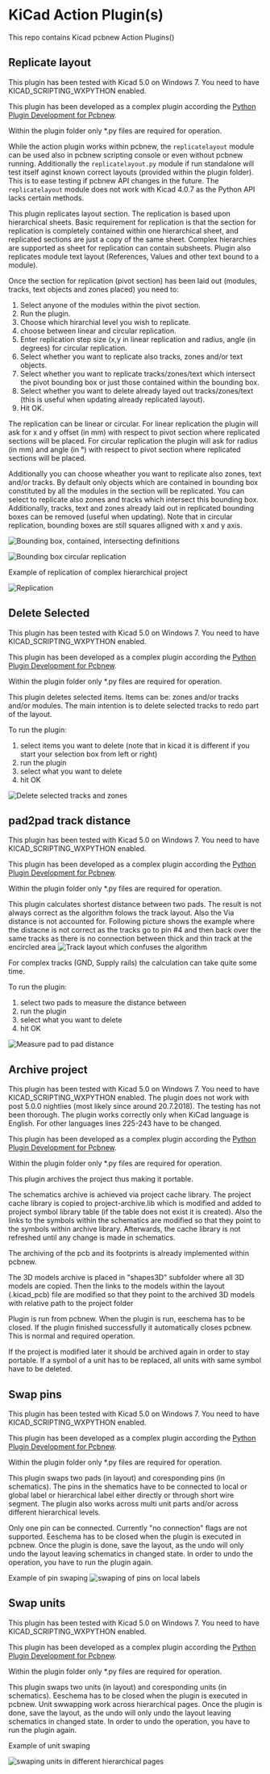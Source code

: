 # KiCad Action Plugin(s)


This repo contains Kicad pcbnew Action Plugins()

## Replicate layout

This plugin has been tested with Kicad 5.0 on Windows 7. You need to have KICAD_SCRIPTING_WXPYTHON enabled.

This plugin has been developed as a complex plugin according the [Python Plugin Development for Pcbnew](https://github.com/KiCad/kicad-source-mirror/blob/master/Documentation/development/pcbnew-plugins.md).

Within the plugin folder only *.py files are required for operation.

While the action plugin works within pcbnew, the `replicatelayout` module can be used also in pcbnew scripting console or even without pcbnew running. Additionally the `replicatelayout.py` module if run standalone will test itself aginst known correct layouts (provided within the plugin folder). This is to ease testing if pcbnew API changes in the future. The `replicatelayout` module does not work with Kicad 4.0.7 as the Python API lacks certain methods.

This plugin replicates layout section. The replication is based upon hierarchical sheets.
Basic requirement for replication is that the section for replication is completely contained within one hierarchical sheet, and replicated sections are just a copy of the same sheet. Complex hierarchies are supported as sheet for replication can contain subsheets. Plugin also replicates module text layout (References, Values and other text bound to a module).

Once the section for replication (pivot section) has been laid out (modules, tracks, text objects and zones placed) you need to:
1. Select anyone of the modules within the pivot section.
2. Run the plugin.
3. Choose which hirarchial level you wish to replicate.
4. choose between linear and circular replication.
5. Enter replication step size (x,y in linear replication and radius, angle (in degrees) for circular replication.
6. Select whether you want to replicate also tracks, zones and/or text objects.
7. Select whether you want to replicate tracks/zones/text which intersect the pivot bounding box or just those contained within the bounding box.
8. Select whether you want to delete already layed out tracks/zones/text (this is useful when updating already replicated layout).
9. Hit OK.

The replication can be linear or circular. For linear replication the plugin will ask for x and y offset (in mm) with respect to pivot section where replicated sections will be placed. For circular replication the plugin will ask for radius (in mm) and angle (in °) with respect to pivot section where replicated sections will be placed.

Additionally you can choose wheather you want to replicate also zones, text and/or tracks. By default only objects which are contained in bounding box constituted by all the modules in the section will be replicated. You can select to replicate also zones and tracks which intersect this bounding box. Additionally, tracks, text and zones already laid out in replicated bounding boxes can be removed (useful when updating). Note that in circular replication, bounding boxes are still squares alligned with x and y axis.

![Bounding box, contained, intersecting definitions](https://raw.githubusercontent.com/MitjaNemec/Kicad_action_plugins/master/screenshots/Replicate_layout_2.png)

![Bounding box circular replication](https://raw.githubusercontent.com/MitjaNemec/Kicad_action_plugins/master/screenshots/Replicate_layout_2circular.png)

Example of replication of complex hierarchical project

![Replication](https://raw.githubusercontent.com/MitjaNemec/Kicad_action_plugins/master/screenshots/Replication.gif)

## Delete Selected

This plugin has been tested with Kicad 5.0 on Windows 7. You need to have KICAD_SCRIPTING_WXPYTHON enabled.

This plugin has been developed as a complex plugin according the [Python Plugin Development for Pcbnew](https://github.com/KiCad/kicad-source-mirror/blob/master/Documentation/development/pcbnew-plugins.md).

Within the plugin folder only *.py files are required for operation.

This plugin deletes selected items. Items can be: zones and/or tracks and/or modules. The main intention is to delete selected tracks to redo part of the layout.

To run the plugin:
1. select items you want to delete (note that in kicad it is different if you start your selection box from left or right)
2. run the plugin
3. select what you want to delete
4. hit OK

![Delete selected tracks and zones](https://raw.githubusercontent.com/MitjaNemec/Kicad_action_plugins/master/screenshots/Delete_selected_anim.gif)

## pad2pad track distance

This plugin has been tested with Kicad 5.0 on Windows 7. You need to have KICAD_SCRIPTING_WXPYTHON enabled.

This plugin has been developed as a complex plugin according the [Python Plugin Development for Pcbnew](https://github.com/KiCad/kicad-source-mirror/blob/master/Documentation/development/pcbnew-plugins.md).

Within the plugin folder only *.py files are required for operation.

This plugin calculates shortest distance between two pads. The result is not always correct as the algorithm folows the track layout. Also the Via distance is not accounted for. Following picture shows the example where the distacne is not correct as the tracks go to pin #4 and then back over the same tracks as there is no connection between thick and thin track at the encircled area
![Track layout which confuses the algorithm](https://raw.githubusercontent.com/MitjaNemec/Kicad_action_plugins/master/screenshots/Distance_example.gif)

For complex tracks (GND, Supply rails) the calculation can take quite some time.

To run the plugin:
1. select two pads to measure the distance between
2. run the plugin
3. select what you want to delete
4. hit OK

![Measure pad to pad distance](https://raw.githubusercontent.com/MitjaNemec/Kicad_action_plugins/master/screenshots/pad2pad_animation.gif)

## Archive project

This plugin has been tested with Kicad 5.0 on Windows 7. You need to have KICAD_SCRIPTING_WXPYTHON enabled. The plugin does not work with post 5.0.0 nightlies (most likely since around 20.7.2018). The testing has not been thorough. The plugin works correctly only when KiCad language is English. For other languages lines 225-243 have to be changed.

This plugin has been developed as a complex plugin according the [Python Plugin Development for Pcbnew](https://github.com/KiCad/kicad-source-mirror/blob/master/Documentation/development/pcbnew-plugins.md).

Within the plugin folder only *.py files are required for operation.

This plugin archives the project thus making it portable.

The schematics archive is achieved via project cache library. The project cache library is copied to project-archive.lib which is modified and added to project symbol library table (if the table does not exist it is created). Also the links to the symbols within the schematics are modified so that they point to the symbols within archive library. Afterwards, the cache library is not refreshed until any change is made in schematics.

The archiving of the pcb and its footprints is already implemented within pcbnew.

The 3D models archive is placed in "shapes3D" subfolder where all 3D models are copied.
Then the links to the models within the layout (.kicad_pcb) file are modified so that they point to the archived 3D models with relative path to the project folder

Plugin is run from pcbnew. When the plugin is run, eeschema has to be closed. If the plugin finished successfully it automatically closes pcbnew. This is normal and required operation.

If the project is modified later it should be archived again in order to stay portable. If a symbol of a unit has to be replaced, all units with same symbol have to be deleted.

## Swap pins

This plugin has been tested with Kicad 5.0 on Windows 7. You need to have KICAD_SCRIPTING_WXPYTHON enabled.

This plugin has been developed as a complex plugin according the [Python Plugin Development for Pcbnew](https://github.com/KiCad/kicad-source-mirror/blob/master/Documentation/development/pcbnew-plugins.md).

Within the plugin folder only *.py files are required for operation.

This plugin swaps two pads (in layout) and coresponding pins (in schematics). The pins in the shematics have to be connected to local or global label or hierarchical label either directly or through short wire segment. The plugin also works across multi unit parts and/or across different hierarchical levels.

Only one pin can be connected. Currently "no connection" flags are not supported. Eeschema has to be closed when the plugin is executed in pcbnew. Once the plugin is done, save the layout, as the undo will only undo the layout leaving schematics in changed state. In order to undo the operation, you have to run the plugin again. 

Example of pin swaping
![swaping of pins on local labels](https://raw.githubusercontent.com/MitjaNemec/Kicad_action_plugins/master/screenshots/Swap_pins_animation.gif)

## Swap units

This plugin has been tested with Kicad 5.0 on Windows 7. You need to have KICAD_SCRIPTING_WXPYTHON enabled.

This plugin has been developed as a complex plugin according the [Python Plugin Development for Pcbnew](https://github.com/KiCad/kicad-source-mirror/blob/master/Documentation/development/pcbnew-plugins.md).

Within the plugin folder only *.py files are required for operation.

This plugin swaps two units (in layout) and coresponding units (in schematics). Eeschema has to be closed when the plugin is executed in pcbnew. Unit swwapping work across hierarchical pages. Once the plugin is done, save the layout, as the undo will only undo the layout leaving schematics in changed state. In order to undo the operation, you have to run the plugin again.

Example of unit swaping

![swaping units in different hierarchical pages](https://raw.githubusercontent.com/MitjaNemec/Kicad_action_plugins/master/screenshots/Swap_units_animation.gif)
